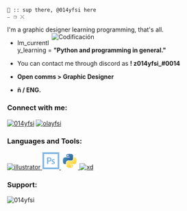     👋 :: sup there, @014yfsi here                                                                                       ⎯⠀❐⠀⤬
I'm a graphic designer learning programming, that's all.
<img align="right" alt="Codificación" width="400" src="https://cdn.dribbble.com/users/2716461/screenshots/11013019/graphic_design_icon_-_animation_dribbble_gif.gif">

- Im_currently_learning = **"Python and programming in general."**

- You can contact me through discord as **! z014yfsi_#0014**

- **Open comms > Graphic Designer**

- **ñ / ENG.**

<h3 align="left">Connect with me:</h3>
<p align="left">
<a href="https://twitter.com/014yfsi" target="blank"><img align="center" src="https://raw.githubusercontent.com/rahuldkjain/github-profile-readme-generator/master/src/images/icons/Social/twitter.svg" alt="014yfsi" height="30" width="40" /></a>
<a href="https://www.youtube.com/c/olayfsi" target="blank"><img align="center" src="https://raw.githubusercontent.com/rahuldkjain/github-profile-readme-generator/master/src/images/icons/Social/youtube.svg" alt="olayfsi" height="30" width="40" /></a>
</p>

<h3 align="left">Languages and Tools:</h3>
<p align="left"> <a href="https://www.adobe.com/in/products/illustrator.html" target="_blank" rel="noreferrer"> <img src="https://www.vectorlogo.zone/logos/adobe_illustrator/adobe_illustrator-icon.svg" alt="illustrator" width="40" height="40"/> </a> <a href="https://www.photoshop.com/en" target="_blank" rel="noreferrer"> <img src="https://raw.githubusercontent.com/devicons/devicon/master/icons/photoshop/photoshop-line.svg" alt="photoshop" width="40" height="40"/> </a> <a href="https://www.python.org" target="_blank" rel="noreferrer"> <img src="https://raw.githubusercontent.com/devicons/devicon/master/icons/python/python-original.svg" alt="python" width="40" height="40"/> </a> <a href="https://www.adobe.com/products/xd.html" target="_blank" rel="noreferrer"> <img src="https://cdn.worldvectorlogo.com/logos/adobe-xd.svg" alt="xd" width="40" height="40"/> </a> </p>

<h3 align="left">Support:</h3>
<p><a href="https://ko-fi.com/014yfsi"> <img align="left" src="https://cdn.ko-fi.com/cdn/kofi3.png?v=3" height="50" width="210" alt="014yfsi" /></a></p><br><br>

